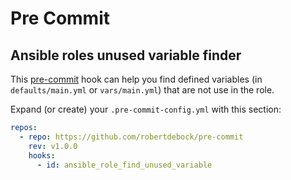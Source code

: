 # Pre Commit

## Ansible roles unused variable finder

This [pre-commit](https://pre-commit.com/) hook can help you find defined variables (in `defaults/main.yml` or `vars/main.yml`) that are not use in the role.

Expand (or create) your `.pre-commit-config.yml` with this section:

```yaml
repos:
  - repo: https://github.com/robertdebock/pre-commit
    rev: v1.0.0
    hooks:
      - id: ansible_role_find_unused_variable
```
